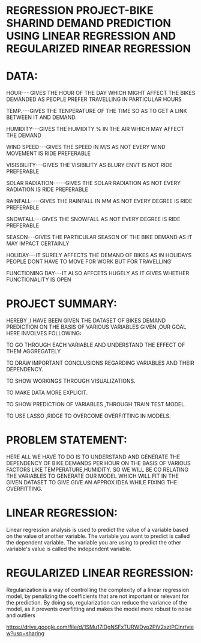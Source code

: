 # REGRESSION PROJECT-BIKE SHARIND DEMAND PREDICTION USING LINEAR REGRESSION AND REGULARIZED RINEAR REGRESSION

# DATA:
HOUR--- GIVES THE HOUR OF THE DAY WHICH MIGHT AFFECT THE BIKES DEMANDED AS PEOPLE PREFER TRAVELLING IN PARTICULAR HOURS

TEMP.---GIVES THE TENPERATURE OF THE TIME SO AS TO GET A LINK BETWEEN IT AND DEMAND.

HUMIDITY---GIVES THE HUMIDITY % IN THE AIR WHICH MAY AFFECT THE DEMAND

WIND SPEED---GIVES THE SPEED IN M/S AS NOT EVERY WIND MOVEMENT IS RIDE PREFERABLE

VISISBILITY---GIVES THE VISIBILITY AS BLURY ENVT IS NOT RIDE PREFERABLE

SOLAR RADIATION-----GIVES THE SOLAR RADIATION AS NOT EVERY RADIATION IS RIDE PREFERABLE

RAINFALL----GIVES THE RAINFALL IN MM AS NOT EVERY DEGREE IS RIDE PREFERABLE

SNOWFALL---GIVES THE SNOWFALL AS NOT EVERY DEGREE IS RIDE PREFERABLE

SEASON---GIVES THE PARTICULAR SEASON OF THE BIKE DEMAND AS IT MAY IMPACT CERTAINLY

HOLIDAY---IT SURELY AFFECTS THE DEMAND OF BIKES AS IN HOLIDAYS PEOPLE DONT HAVE TO MOVE FOR WORK BUT FOR TRAVELLING'

FUNCTIONING DAY---IT ALSO AFFCETS HUGELY AS IT GIVES WHETHER FUNCTIONALITY IS OPEN

# PROJECT SUMMARY:

HEREBY ,I HAVE BEEN GIVEN THE DATASET OF BIKES DEMAND PREDICTION ON THE BASIS OF VARIOUS VARIABLES GIVEN ,OUR GOAL HERE INVOLVES FOLLOWING:

TO GO THROUGH EACH VARIABLE AND UNDERSTAND THE EFFECT OF THEM AGGREGATELY

TO DRAW IMPORTANT CONCLUSIONS REGARDING VARIABLES AND THEIR DEPENDENCY.

TO SHOW WORKINGS THROUGH VISUALIZATIONS.

TO MAKE DATA MORE EXPLICIT.

TO SHOW PREDICTION OF VARIABLES ,THROUGH TRAIN TEST MODEL.

TO USE LASSO ,RIDGE TO OVERCOME OVERFITTING IN MODELS.


# PROBLEM STATEMENT:
HERE ALL WE HAVE TO DO IS TO UNDERSTAND AND GENERATE THE DEPENDENCY OF BIKE DEMANDS PER HOUR ON THE BASIS OF VARIOUS FACTORS LIKE TEMPERATURE,HUMIDITY.
SO WE WILL BE CO RELATING THE VARIABLES TO GENERATE OUR MODEL WHICH WILL FIT IN THE GIVEN DATASET TO GIVE GIVE AN APPROX IDEA WHILE FIXING THE OVERFITTING.


# LINEAR REGRESSION:
Linear regression analysis is used to predict the value of a variable based on the value of another variable. The variable you want to predict is called the dependent variable. The variable you are using to predict the other variable's value is called the independent variable.

# REGULARIZED LINEAR REGRESSION:
Regularization is a way of controlling the complexity of a linear regression model, by penalizing the coefficients that are not important or relevant for the prediction. By doing so, regularization can reduce the variance of the model, as it prevents overfitting and makes the model more robust to noise and outliers

https://drive.google.com/file/d/1SMu17lDgNSFxTURWDyo2PiV2sztPClnr/view?usp=sharing

